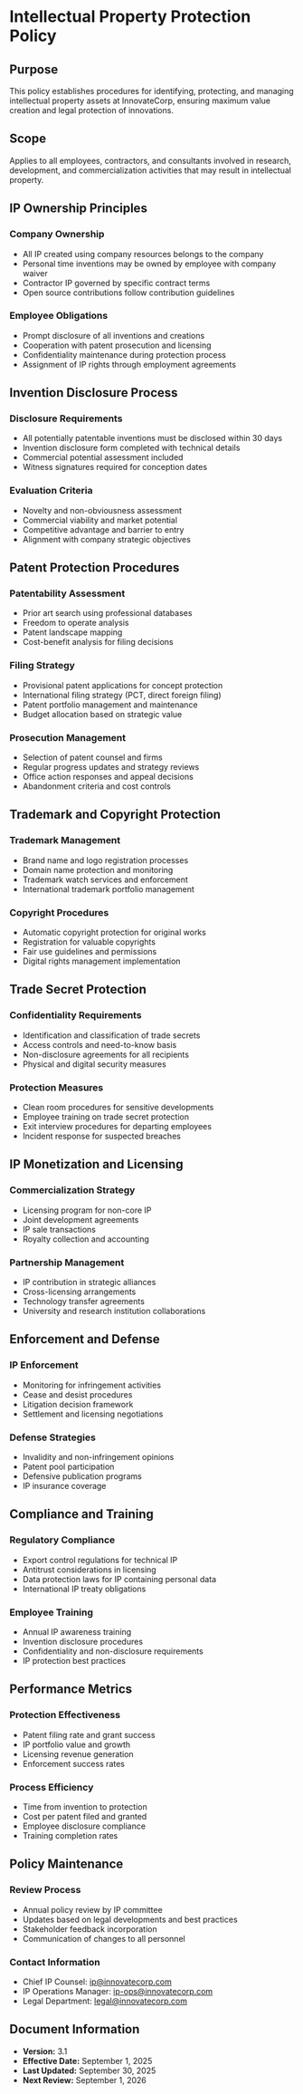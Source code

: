 # Intellectual Property Protection Policy

## Purpose
This policy establishes procedures for identifying, protecting, and managing intellectual property assets at InnovateCorp, ensuring maximum value creation and legal protection of innovations.

## Scope
Applies to all employees, contractors, and consultants involved in research, development, and commercialization activities that may result in intellectual property.

## IP Ownership Principles

### Company Ownership
- All IP created using company resources belongs to the company
- Personal time inventions may be owned by employee with company waiver
- Contractor IP governed by specific contract terms
- Open source contributions follow contribution guidelines

### Employee Obligations
- Prompt disclosure of all inventions and creations
- Cooperation with patent prosecution and licensing
- Confidentiality maintenance during protection process
- Assignment of IP rights through employment agreements

## Invention Disclosure Process

### Disclosure Requirements
- All potentially patentable inventions must be disclosed within 30 days
- Invention disclosure form completed with technical details
- Commercial potential assessment included
- Witness signatures required for conception dates

### Evaluation Criteria
- Novelty and non-obviousness assessment
- Commercial viability and market potential
- Competitive advantage and barrier to entry
- Alignment with company strategic objectives

## Patent Protection Procedures

### Patentability Assessment
- Prior art search using professional databases
- Freedom to operate analysis
- Patent landscape mapping
- Cost-benefit analysis for filing decisions

### Filing Strategy
- Provisional patent applications for concept protection
- International filing strategy (PCT, direct foreign filing)
- Patent portfolio management and maintenance
- Budget allocation based on strategic value

### Prosecution Management
- Selection of patent counsel and firms
- Regular progress updates and strategy reviews
- Office action responses and appeal decisions
- Abandonment criteria and cost controls

## Trademark and Copyright Protection

### Trademark Management
- Brand name and logo registration processes
- Domain name protection and monitoring
- Trademark watch services and enforcement
- International trademark portfolio management

### Copyright Procedures
- Automatic copyright protection for original works
- Registration for valuable copyrights
- Fair use guidelines and permissions
- Digital rights management implementation

## Trade Secret Protection

### Confidentiality Requirements
- Identification and classification of trade secrets
- Access controls and need-to-know basis
- Non-disclosure agreements for all recipients
- Physical and digital security measures

### Protection Measures
- Clean room procedures for sensitive developments
- Employee training on trade secret protection
- Exit interview procedures for departing employees
- Incident response for suspected breaches

## IP Monetization and Licensing

### Commercialization Strategy
- Licensing program for non-core IP
- Joint development agreements
- IP sale transactions
- Royalty collection and accounting

### Partnership Management
- IP contribution in strategic alliances
- Cross-licensing arrangements
- Technology transfer agreements
- University and research institution collaborations

## Enforcement and Defense

### IP Enforcement
- Monitoring for infringement activities
- Cease and desist procedures
- Litigation decision framework
- Settlement and licensing negotiations

### Defense Strategies
- Invalidity and non-infringement opinions
- Patent pool participation
- Defensive publication programs
- IP insurance coverage

## Compliance and Training

### Regulatory Compliance
- Export control regulations for technical IP
- Antitrust considerations in licensing
- Data protection laws for IP containing personal data
- International IP treaty obligations

### Employee Training
- Annual IP awareness training
- Invention disclosure procedures
- Confidentiality and non-disclosure requirements
- IP protection best practices

## Performance Metrics

### Protection Effectiveness
- Patent filing rate and grant success
- IP portfolio value and growth
- Licensing revenue generation
- Enforcement success rates

### Process Efficiency
- Time from invention to protection
- Cost per patent filed and granted
- Employee disclosure compliance
- Training completion rates

## Policy Maintenance

### Review Process
- Annual policy review by IP committee
- Updates based on legal developments and best practices
- Stakeholder feedback incorporation
- Communication of changes to all personnel

### Contact Information
- Chief IP Counsel: ip@innovatecorp.com
- IP Operations Manager: ip-ops@innovatecorp.com
- Legal Department: legal@innovatecorp.com

## Document Information
- **Version:** 3.1
- **Effective Date:** September 1, 2025
- **Last Updated:** September 30, 2025
- **Next Review:** September 1, 2026

